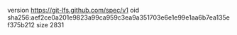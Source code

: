 version https://git-lfs.github.com/spec/v1
oid sha256:aef2ce0a201e9823a99ca959c3ea9a351703e6e1e99e1aa6b7ea135ef375b212
size 2831

